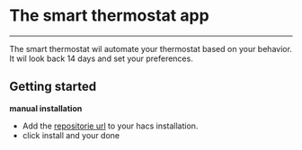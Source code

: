 # The smart thermostat app
---
The smart thermostat wil automate your thermostat based on your behavior. It wil look back 14 days and set your preferences. 

## Getting started
**manual installation**
- Add the [repositorie url](https://github.com/S7HaMachineLearning/appdaemon_smartthermostat) to your hacs installation. 
- click install and your done